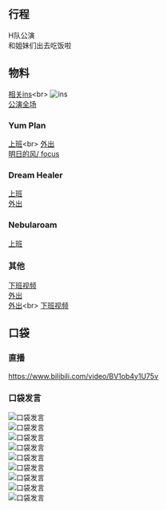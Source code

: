 ## 行程
H队公演<br>
和姐妹们出去吃饭啦
## 物料
[相关ins](https://m.weibo.cn/status/4672097446789581?)<br>
![ins](./ins.jpeg)<br>
[公演全场](https://www.bilibili.com/video/BV19o4y1U772)
### Yum Plan
[上班](https://m.weibo.cn/status/4671977761545298?)<br>
[外出](https://weibo.com/7335378002/Kuk5l4Gn2)<br>
[明日的风/ focus](https://weibo.com/7335378002/KueqppnHS)

### Dream Healer
[上班](https://weibo.com/6375088879/KucsWaVHa)<br>
[外出](https://weibo.com/6375088879/Kuj06y525)
### Nebularoam
[上班](https://weibo.com/7584954147/KucyA8fAr)
### 其他
[下班视频](https://weibo.com/7268228641/KueeieO3f)<br>
[外出](https://weibo.com/7410340783/KukbUkgJk)<br>
[外出](https://m.weibo.cn/status/4672637982999378?)<br>
[下班视频](https://m.weibo.cn/status/4678591184373402?)

## 口袋
### 直播
https://www.bilibili.com/video/BV1ob4y1U75v
### 口袋发言
![口袋发言](./pocket48/imgs/messages1.jpeg)<br>
![口袋发言](./pocket48/imgs/messages2.jpeg)<br>
![口袋发言](./pocket48/imgs/P1.jpeg)<br>
![口袋发言](./pocket48/imgs/P2.jpeg)<br>
![口袋发言](./pocket48/imgs/P3.jpeg)<br>
![口袋发言](./pocket48/imgs/P4.jpeg)<br>
![口袋发言](./pocket48/imgs/P5.jpeg)<br>
![口袋发言](./pocket48/imgs/P6.jpeg)<br>
![口袋发言](./pocket48/imgs/P7.jpeg)